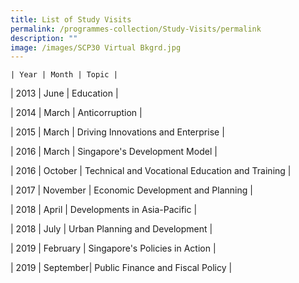 ```yaml
---
title: List of Study Visits
permalink: /programmes-collection/Study-Visits/permalink
description: ""
image: /images/SCP30 Virtual Bkgrd.jpg
---
```





	| Year | Month | Topic |

| 2013     | June     | Education     |


| 2014 | March | Anticorruption |

| 2015   | March   | Driving Innovations and Enterprise  |

| 2016 | March | Singapore's Development Model |

| 2016 | October | Technical and Vocational Education and Training |

| 2017 | November | Economic Development and Planning |

| 2018 | April | Developments in Asia-Pacific |

| 2018 | July | Urban Planning and Development |

| 2019 | February | Singapore's Policies in Action |

| 2019 | September| Public Finance and Fiscal Policy |













